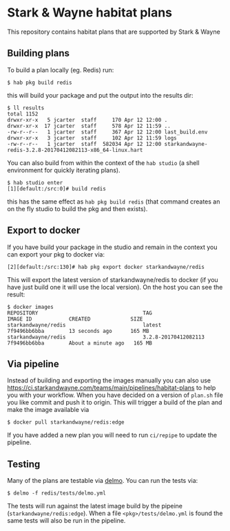 # Stark & Wayne habitat plans

This repository contains habitat plans that are supported by Stark & Wayne

## Building plans

To build a plan locally (eg. Redis) run:
```
$ hab pkg build redis
```

this will build your package and put the output into the results dir:

```
$ ll results
total 1152
drwxr-xr-x   5 jcarter  staff     170 Apr 12 12:00 .
drwxr-xr-x  17 jcarter  staff     578 Apr 12 11:59 ..
-rw-r--r--   1 jcarter  staff     367 Apr 12 12:00 last_build.env
drwxr-xr-x   3 jcarter  staff     102 Apr 12 11:59 logs
-rw-r--r--   1 jcarter  staff  582034 Apr 12 12:00 starkandwayne-redis-3.2.8-20170412082113-x86_64-linux.hart
```

You can also build from within the context of the `hab studio` (a shell environment for quickly iterating plans).

```
$ hab studio enter
[1][default:/src:0]# build redis
```

this has the same effect as `hab pkg build redis` (that command creates an on the fly studio to build the pkg and then exists).

## Export to docker

If you have build your package in the studio and remain in the context you can export your pkg to docker via:

```
[2][default:/src:130]# hab pkg export docker starkandwayne/redis
```

This will export the latest version of starkandwayne/redis to docker (if you have just build one it will use the local version).
On the host you can see the result:

```
$ docker images
REPOSITORY                                  TAG                     IMAGE ID            CREATED             SIZE
starkandwayne/redis                         latest                  7f9496bb6bba        13 seconds ago      165 MB
starkandwayne/redis                         3.2.8-20170412082113    7f9496bb6bba        About a minute ago   165 MB
```

## Via pipeline

Instead of building and exporting the images manually you can also use https://ci.starkandwayne.com/teams/main/pipelines/habitat-plans to help you with your workflow.
When you have decided on a version of `plan.sh` file you like commit and push it to origin. This will trigger a build of the plan and make the image available via
```
$ docker pull starkandwayne/redis:edge
```

If you have added a new plan you will need to run `ci/repipe` to update the pipeline.

## Testing

Many of the plans are testable via [delmo](https://github.com/bodymindarts/delmo). You can run the tests via:
```
$ delmo -f redis/tests/delmo.yml
```

The tests will run against the latest image build by the pipeine (`starkandwayne/redis:edge`). When a file `<pkg>/tests/delmo.yml` is found the same tests will also be run in the pipeline.
